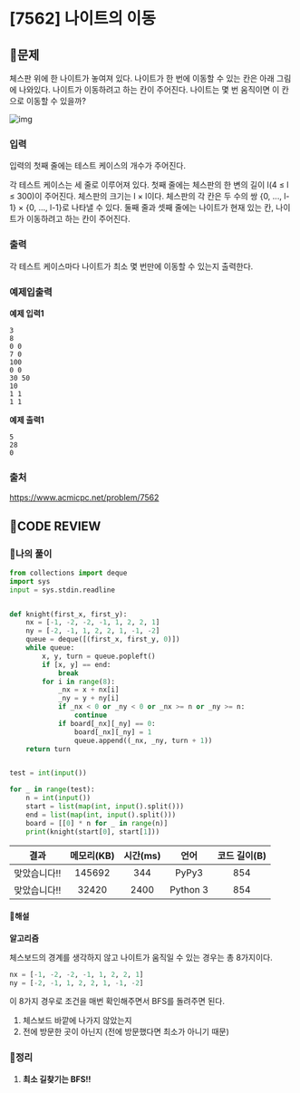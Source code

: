 # [7562] 나이트의 이동

## **📝문제**

체스판 위에 한 나이트가 놓여져 있다. 나이트가 한 번에 이동할 수 있는 칸은 아래 그림에 나와있다. 나이트가 이동하려고 하는 칸이 주어진다. 나이트는 몇 번 움직이면 이 칸으로 이동할 수 있을까?

![img](https://www.acmicpc.net/upload/images/knight.png)

### **입력**

입력의 첫째 줄에는 테스트 케이스의 개수가 주어진다.

각 테스트 케이스는 세 줄로 이루어져 있다. 첫째 줄에는 체스판의 한 변의 길이 l(4 ≤ l ≤ 300)이 주어진다. 체스판의 크기는 l × l이다. 체스판의 각 칸은 두 수의 쌍 {0, ..., l-1} × {0, ..., l-1}로 나타낼 수 있다. 둘째 줄과 셋째 줄에는 나이트가 현재 있는 칸, 나이트가 이동하려고 하는 칸이 주어진다.

### **출력**

각 테스트 케이스마다 나이트가 최소 몇 번만에 이동할 수 있는지 출력한다.

### **예제입출력**

**예제 입력1**

```
3
8
0 0
7 0
100
0 0
30 50
10
1 1
1 1
```

**예제 출력1**

```
5
28
0
```

### **출처**

https://www.acmicpc.net/problem/7562

## **🧐CODE REVIEW**

### **🧾나의 풀이**

```python
from collections import deque
import sys
input = sys.stdin.readline


def knight(first_x, first_y):
    nx = [-1, -2, -2, -1, 1, 2, 2, 1]
    ny = [-2, -1, 1, 2, 2, 1, -1, -2]
    queue = deque([(first_x, first_y, 0)])
    while queue:
        x, y, turn = queue.popleft()
        if [x, y] == end:
            break
        for i in range(8):
            _nx = x + nx[i]
            _ny = y + ny[i]
            if _nx < 0 or _ny < 0 or _nx >= n or _ny >= n:
                continue
            if board[_nx][_ny] == 0:
                board[_nx][_ny] = 1
                queue.append((_nx, _ny, turn + 1))
    return turn


test = int(input())

for _ in range(test):
    n = int(input())
    start = list(map(int, input().split()))
    end = list(map(int, input().split()))
    board = [[0] * n for _ in range(n)]
    print(knight(start[0], start[1]))

```

|     결과     | 메모리(KB) | 시간(ms) |   언어   | 코드 길이(B) |
| :----------: | :--------: | :------: | :------: | :----------: |
| 맞았습니다!! |   145692   |   344    |  PyPy3   |     854      |
| 맞았습니다!! |   32420    |   2400   | Python 3 |     854      |

#### **📝해설**

**알고리즘**

체스보드의 경계를 생각하지 않고 나이트가 움직일 수 있는 경우는 총 8가지이다.

```python
nx = [-1, -2, -2, -1, 1, 2, 2, 1]
ny = [-2, -1, 1, 2, 2, 1, -1, -2]
```

이 8가지 경우로 조건을 매번 확인해주면서 BFS를 돌려주면 된다.

1. 체스보드 바깥에 나가지 않았는지
2. 전에 방문한 곳이 아닌지 (전에 방문했다면 최소가 아니기 때문)

### **🔖정리**

1. **최소 길찾기는 BFS!!**
